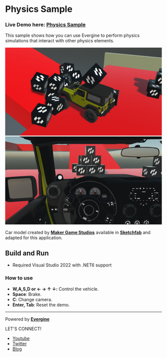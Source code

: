 # Physics  Sample

### Live Demo here: [Physics Sample](https://vehiclephysics.z6.web.core.windows.net/)

This sample shows how you can use Evergine to perform physics simulations that interact with other physics elements.

![alt Screenshot](Screenshots/screenshots01.jpg)
![alt Screenshot](Screenshots/screenshots02.jpg)

Car model created by **[Maker Game Studios](https://sketchfab.com/MakerGamesStudios)** available in **[Sketchfab](https://sketchfab.com/3d-models/real-car-new-d90c7f830f9c41398bb55de4a2e001be)** and adapted for this application.

## Build and Run
- Required Visual Studio 2022 with .NET6 support

### How to use

 * **W,A,S,D or ← → ↑ ↓:** Control the vehicle.
 * **Space**: Brake.
 * **C**: Change camera.
 * **Enter, Tab**: Reset the demo.
----
Powered by **[Evergine](https://evergine.com)**

LET'S CONNECT!

- [Youtube](https://www.youtube.com/c/Evergine)
- [Twitter](https://x.com/EvergineTeam)
- [Blog](https://evergine.com/news/)
